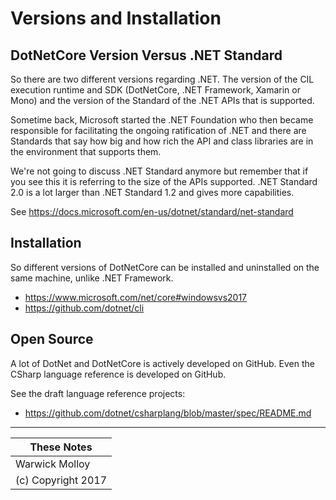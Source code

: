 # Versions and Installation

## DotNetCore Version Versus .NET Standard
So there are two different versions regarding .NET.  The version of the
CIL execution runtime and SDK (DotNetCore, .NET Framework, Xamarin or Mono)
and the version of the Standard of the .NET APIs that is supported.

Sometime back, Microsoft started the .NET Foundation who then became responsible
for facilitating the ongoing ratification of .NET and there are Standards that
say how big and how rich the API and class libraries are in the environment that
supports them.

We're not going to discuss .NET Standard anymore but remember that if you see
this it is referring to the size of the APIs supported.  .NET Standard 2.0 is a lot
larger than .NET Standard 1.2 and gives more capabilities.

See https://docs.microsoft.com/en-us/dotnet/standard/net-standard

## Installation

So different versions of DotNetCore can be installed and uninstalled
on the same machine, unlike .NET Framework.

- https://www.microsoft.com/net/core#windowsvs2017
- https://github.com/dotnet/cli


## Open Source
A lot of DotNet and DotNetCore is actively developed on GitHub.
Even the CSharp language reference is developed on GitHub.

See the draft language reference projects:
- https://github.com/dotnet/csharplang/blob/master/spec/README.md




----
| These Notes         |
|---------------------|
| Warwick Molloy      |
| (c) Copyright 2017  |